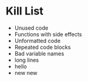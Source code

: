 Kill List
=========
* Unused code
* Functions with side effects
* Unformatted code
* Repeated code blocks
* Bad variable names
* long lines
* hello
* new new
